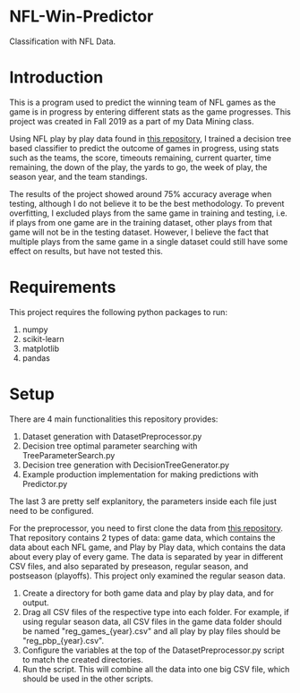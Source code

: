 # NFL-Win-Predictor
Classification with NFL Data.

# Introduction
This is a program used to predict the winning team of NFL games as the game is in progress by entering different stats as the game progresses. This project was created in Fall 2019 as a part of my Data Mining class. 

Using NFL play by play data found in [this repository](https://github.com/ryurko/nflscrapR-data), I trained a decision tree based classifier to predict the outcome of games in progress, using stats such as the teams, the score, timeouts remaining, current quarter, time remaining, the down of the play, the yards to go, the week of play, the season year, and the team standings.

The results of the project showed around 75% accuracy average when testing, although I do not believe it to be the best methodology. To prevent overfitting, I excluded plays from the same game in training and testing, i.e. if plays from one game are in the training dataset, other plays from that game will not be in the testing dataset. However, I believe the fact that multiple plays from the same game in a single dataset could still have some effect on results, but have not tested this.

# Requirements
This project requires the following python packages to run:
1. numpy
2. scikit-learn
3. matplotlib
4. pandas

# Setup
There are 4 main functionalities this repository provides:
1. Dataset generation with DatasetPreprocessor.py
2. Decision tree optimal parameter searching with TreeParameterSearch.py
3. Decision tree generation with DecisionTreeGenerator.py
4. Example production implementation for making predictions with Predictor.py

The last 3 are pretty self explanitory, the parameters inside each file just need to be configured.

For the preprocessor, you need to first clone the data from [this repository](https://github.com/ryurko/nflscrapR-data).
That repository contains 2 types of data: game data, which contains the data about each NFL game, and Play by Play data, which contains the data about every play of every game. The data is separated by year in different CSV files, and also separated by preseason, regular season, and postseason (playoffs). This project only examined the regular season data.

1. Create a directory for both game data and play by play data, and for output.
2. Drag all CSV files of the respective type into each folder. For example, if using regular season data, all CSV files in the game data folder should be named "reg_games_{year}.csv" and all play by play files should be "reg_pbp_{year}.csv".
3. Configure the variables at the top of the DatasetPreprocessor.py script to match the created directories.
4. Run the script. This will combine all the data into one big CSV file, which should be used in the other scripts.
